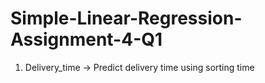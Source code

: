 # Simple-Linear-Regression-Assignment-4-Q1
1) Delivery_time -> Predict delivery time using sorting time 
